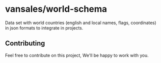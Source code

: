 # vansales/world-schema

Data set with world countries (english and local names, flags, coordinates) in json formats to integrate in projects.


## Contributing
Feel free to contribute on this project, We'll be happy to work with you.